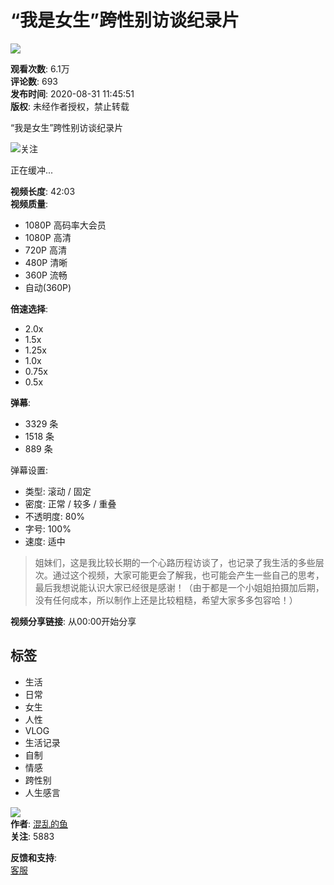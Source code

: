 # “我是女生”跨性别访谈纪录片

![](//i0.hdslb.com/bfs/archive/bac9eac6a30a0254f7757bf7d3de216208ac1d74.jpg@100w_100h_1c.webp)

**观看次数**: 6.1万  
**评论数**: 693  
**发布时间**: 2020-08-31 11:45:51  
**版权**: 未经作者授权，禁止转载  

“我是女生”跨性别访谈纪录片

![](//i1.hdslb.com/bfs/face/61535a8a0c4c3b834dd9e8b27bba0778fe457a3e.jpg@96w.webp)关注

正在缓冲...

**视频长度**: 42:03  
**视频质量**:  
- 1080P 高码率大会员  
- 1080P 高清  
- 720P 高清  
- 480P 清晰  
- 360P 流畅  
- 自动(360P)  

**倍速选择**:  
- 2.0x  
- 1.5x  
- 1.25x  
- 1.0x  
- 0.75x  
- 0.5x  

**弹幕**:  
- 3329 条  
- 1518 条  
- 889 条  

弹幕设置:  
- 类型: 滚动 / 固定  
- 密度: 正常 / 较多 / 重叠  
- 不透明度: 80%  
- 字号: 100%  
- 速度: 适中  

> 姐妹们，这是我比较长期的一个心路历程访谈了，也记录了我生活的多些层次。通过这个视频，大家可能更会了解我，也可能会产生一些自己的思考，最后我想说能认识大家已经很是感谢！（由于都是一个小姐姐拍摄加后期，没有任何成本，所以制作上还是比较粗糙，希望大家多多包容哈！）

**视频分享链接**: 从00:00开始分享  

## 标签
- 生活
- 日常
- 女生
- 人性
- VLOG
- 生活记录
- 自制
- 情感
- 跨性别
- 人生感言

![](//i1.hdslb.com/bfs/face/61535a8a0c4c3b834dd9e8b27bba0778fe457a3e.jpg@96w_96h_1c_1s_!web-avatar.webp)  
**作者**: [混乱的鱼](//space.bilibili.com/344945155)  
**关注**: 5883  

**反馈和支持**:  
[客服](//www.bilibili.com/blackboard/help.html#%E5%B8%B8%E8%A7%81%E6%92%AD%E6%94%BE%E9%97%AE%E9%A2%98%E8%87%AA%E6%95%91%E6%96%B9%E6%B3%95 "帮助反馈")  
<!-- tcd_original_link https://www.bilibili.com/video/BV1Jv41117e7/ -->
